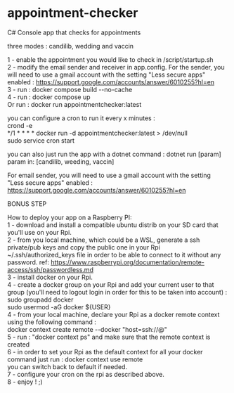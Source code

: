 # appointment-checker
C# Console app that checks for appointments 

three modes : candilib, wedding and vaccin

1 - enable the appointment you would like to check in /script/startup.sh <br />
2 - modify the email sender and receiver in app.config. For the sender, you will need to use a gmail account with the setting "Less secure apps" enabled : https://support.google.com/accounts/answer/6010255?hl=en <br />
3 - run : docker compose build --no-cache <br />
4 - run : docker compose up <br />
Or run : docker run appointmentchecker:latest <br />

you can configure a cron to run it every x minutes : <br />
crond -e <br />
*/1 * * * * docker run -d appointmentchecker:latest > /dev/null <br />
sudo service cron start <br />

you can also just run the app with a dotnet command : dotnet run [param] <br />
param in: [candilib, weeding, vaccin]

For email sender, you will need to use a gmail account with the setting "Less secure apps" enabled : https://support.google.com/accounts/answer/6010255?hl=en

BONUS STEP

How to deploy your app on a Raspberry PI: <br/>
1 - download and install a compatible ubuntu distrib on your SD card that you'll use on your Rpi. <br/>
2 - from you local machine, which could be a WSL, generate a ssh private/pub keys and copy the public one in your Rpi ~/.ssh/authorized_keys file in order to be able to connect to it without any password. ref: https://www.raspberrypi.org/documentation/remote-access/ssh/passwordless.md <br/>
3 - install docker on your Rpi. <br/>
4 - create a docker group on your Rpi and add your current user to that group (you'll need to logout login in order for this to be taken into account) : <br />
    sudo groupadd docker <br />
    sudo usermod -aG docker ${USER} <br/>
4 - from your local machine, declare your Rpi as a docker remote context using the following command :  <br/>
    docker context create remote --docker "host=ssh://<USER>@<IP>" <br/>
5 - run : "docker context ps" and make sure that the remote context is created <br/>
6 - in order to set your Rpi as the default context for all your docker command just run : docker context use remote <br/>
    you can switch back to default if needed.  <br/>
7 - configure your cron on the rpi as described above. <br/>
8 - enjoy ! ;) <br/>
